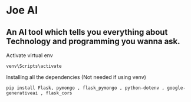# Joe AI 
An AI tool which tells you everything about Technology and programming you wanna ask.
---
Activate virtual env
```
venv\Scripts\activate
```
Installing all the dependencies (Not needed if using venv)
```
pip install Flask, pymongo , flask_pymongo , python-dotenv , google-generativeai , flask_cors
```